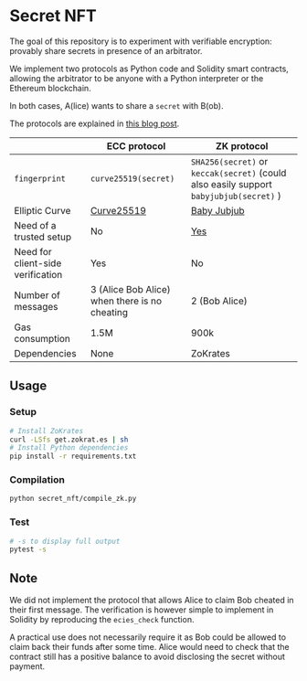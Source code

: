 # Secret NFT

The goal of this repository is to experiment with verifiable encryption: provably share secrets in presence of an arbitrator.

We implement two protocols as Python code and Solidity smart contracts, allowing the arbitrator to be anyone with a Python interpreter or the Ethereum blockchain.

In both cases, A(lice) wants to share a `secret` with B(ob).

The protocols are explained in [this blog post](https://louisabraham.github.io/articles/secret-nft/).

|                                   | ECC protocol                                           | ZK protocol                                                                            |
| --------------------------------- | ------------------------------------------------------ | -------------------------------------------------------------------------------------- |
| `fingerprint`                     | `curve25519(secret)`                                   | `SHA256(secret)` or `keccak(secret)` (could also easily support `babyjubjub(secret)` ) |
| Elliptic Curve                    | [Curve25519](https://en.wikipedia.org/wiki/Curve25519) | [Baby Jubjub](https://eips.ethereum.org/EIPS/eip-2494)                                 |
| Need of a trusted setup           | No                                                     | [Yes](https://zokrates.github.io/toolbox/trusted_setup.html)                           |
| Need for client-side verification | Yes                                                    | No                                                                                     |
| Number of messages                | 3 (Alice Bob Alice) when there is no cheating          | 2 (Bob Alice)                                                                          |
| Gas consumption                   | 1.5M                                                   | 900k                                                                                   |
| Dependencies                      | None                                                   | ZoKrates                                                                               |

## Usage

### Setup

```sh
# Install ZoKrates
curl -LSfs get.zokrat.es | sh
# Install Python dependencies
pip install -r requirements.txt
```

### Compilation

```sh
python secret_nft/compile_zk.py
```

### Test

```sh
# -s to display full output
pytest -s
```

## Note

We did not implement the protocol that allows Alice to claim Bob cheated in their first message.
The verification is however simple to implement in Solidity by reproducing the `ecies_check` function.

A practical use does not necessarily require it as Bob could be allowed to claim back their funds after some time.
Alice would need to check that the contract still has a positive balance to avoid disclosing the secret without payment.

